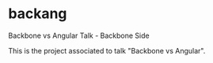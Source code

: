 # backang
Backbone vs Angular Talk - Backbone Side

This is the project associated to talk "Backbone vs Angular".
